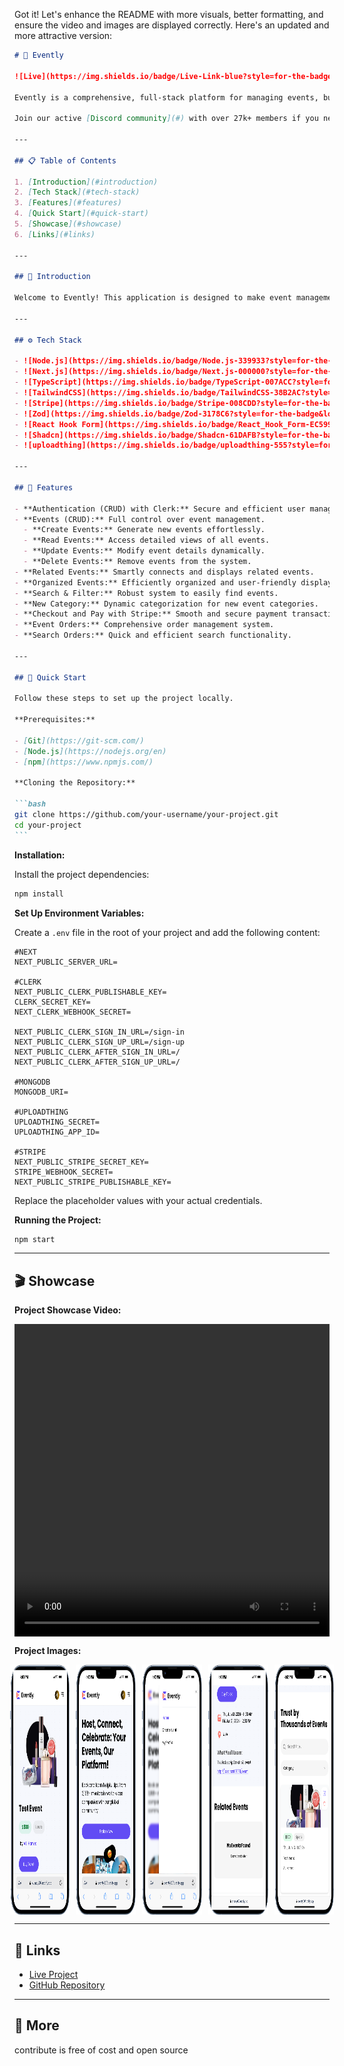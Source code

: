 Got it! Let's enhance the README with more visuals, better formatting, and ensure the video and images are displayed correctly. Here's an updated and more attractive version:

````markdown
# 🎉 Evently

![Live](https://img.shields.io/badge/Live-Link-blue?style=for-the-badge&logo=netlify) [Evently](https://evently007.netlify.app/)

Evently is a comprehensive, full-stack platform for managing events, built on Next.js 14. It serves as a hub, spotlighting diverse events taking place globally. Featuring seamless payment processing through Stripe, you have the capability to purchase tickets for any event or even initiate and manage your own events.

Join our active [Discord community](#) with over 27k+ members if you need assistance or face any bugs. It's a place where people help each other out.

---

## 📋 Table of Contents

1. [Introduction](#introduction)
2. [Tech Stack](#tech-stack)
3. [Features](#features)
4. [Quick Start](#quick-start)
5. [Showcase](#showcase)
6. [Links](#links)

---

## 🤖 Introduction

Welcome to Evently! This application is designed to make event management simple and efficient. Whether you're looking to organize an event or find exciting events to attend, Evently has got you covered.

---

## ⚙️ Tech Stack

- ![Node.js](https://img.shields.io/badge/Node.js-339933?style=for-the-badge&logo=node.js&logoColor=white)
- ![Next.js](https://img.shields.io/badge/Next.js-000000?style=for-the-badge&logo=next.js&logoColor=white)
- ![TypeScript](https://img.shields.io/badge/TypeScript-007ACC?style=for-the-badge&logo=typescript&logoColor=white)
- ![TailwindCSS](https://img.shields.io/badge/TailwindCSS-38B2AC?style=for-the-badge&logo=tailwind-css&logoColor=white)
- ![Stripe](https://img.shields.io/badge/Stripe-008CDD?style=for-the-badge&logo=stripe&logoColor=white)
- ![Zod](https://img.shields.io/badge/Zod-3178C6?style=for-the-badge&logo=zod&logoColor=white)
- ![React Hook Form](https://img.shields.io/badge/React_Hook_Form-EC5990?style=for-the-badge&logo=react-hook-form&logoColor=white)
- ![Shadcn](https://img.shields.io/badge/Shadcn-61DAFB?style=for-the-badge&logo=shadcn&logoColor=white)
- ![uploadthing](https://img.shields.io/badge/uploadthing-555?style=for-the-badge&logo=uploadthing&logoColor=white)

---

## 🔋 Features

- **Authentication (CRUD) with Clerk:** Secure and efficient user management.
- **Events (CRUD):** Full control over event management.
  - **Create Events:** Generate new events effortlessly.
  - **Read Events:** Access detailed views of all events.
  - **Update Events:** Modify event details dynamically.
  - **Delete Events:** Remove events from the system.
- **Related Events:** Smartly connects and displays related events.
- **Organized Events:** Efficiently organized and user-friendly display.
- **Search & Filter:** Robust system to easily find events.
- **New Category:** Dynamic categorization for new event categories.
- **Checkout and Pay with Stripe:** Smooth and secure payment transactions.
- **Event Orders:** Comprehensive order management system.
- **Search Orders:** Quick and efficient search functionality.

---

## 🤸 Quick Start

Follow these steps to set up the project locally.

**Prerequisites:**

- [Git](https://git-scm.com/)
- [Node.js](https://nodejs.org/en)
- [npm](https://www.npmjs.com/)

**Cloning the Repository:**

```bash
git clone https://github.com/your-username/your-project.git
cd your-project
```
````

**Installation:**

Install the project dependencies:

```bash
npm install
```

**Set Up Environment Variables:**

Create a `.env` file in the root of your project and add the following content:

```env
#NEXT
NEXT_PUBLIC_SERVER_URL=

#CLERK
NEXT_PUBLIC_CLERK_PUBLISHABLE_KEY=
CLERK_SECRET_KEY=
NEXT_CLERK_WEBHOOK_SECRET=

NEXT_PUBLIC_CLERK_SIGN_IN_URL=/sign-in
NEXT_PUBLIC_CLERK_SIGN_UP_URL=/sign-up
NEXT_PUBLIC_CLERK_AFTER_SIGN_IN_URL=/
NEXT_PUBLIC_CLERK_AFTER_SIGN_UP_URL=/

#MONGODB
MONGODB_URI=

#UPLOADTHING
UPLOADTHING_SECRET=
UPLOADTHING_APP_ID=

#STRIPE
NEXT_PUBLIC_STRIPE_SECRET_KEY=
STRIPE_WEBHOOK_SECRET=
NEXT_PUBLIC_STRIPE_PUBLISHABLE_KEY=
```

Replace the placeholder values with your actual credentials.

**Running the Project:**

```bash
npm start
```

---

## 🎬 Showcase

**Project Showcase Video:**

<div style="height: 500px;">
    <video src="./ShowCase/recording.mkv" controls style="width: 100%; height: 100%;"></video>
</div>

**Project Images:**

<div style="display: flex; gap: 10px; justify-content: center;">
    <img src="./ShowCase/2.png" style="width: 19%; height: 400px;" />
    <img src="./ShowCase/3.png" style="width: 19%; height: 400px;" />
    <img src="./ShowCase/4.png" style="width: 19%; height: 400px;" />
    <img src="./ShowCase/1.png" style="width: 19%; height: 400px;" />
    <img src="./ShowCase/5.png" style="width: 19%; height: 400px;" />
</div>

---

## 🔗 Links

- [Live Project](https://evently007.netlify.app/)
- [GitHub Repository](https://github.com/your-username/your-project)

---

## 🚀 More

contribute is free of cost and open source
